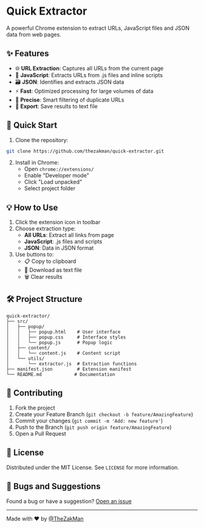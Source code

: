 # Quick Extractor

A powerful Chrome extension to extract URLs, JavaScript files and JSON data from web pages.

## ✨ Features

- 🌐 **URL Extraction**: Captures all URLs from the current page
- 📜 **JavaScript**: Extracts URLs from .js files and inline scripts
- 🗃️ **JSON**: Identifies and extracts JSON data
- ⚡ **Fast**: Optimized processing for large volumes of data
- 🎯 **Precise**: Smart filtering of duplicate URLs
- 💾 **Export**: Save results to text file

## 🚀 Quick Start

1. Clone the repository:
```bash
git clone https://github.com/thezakman/quick-extractor.git
```

2. Install in Chrome:
   - Open `chrome://extensions/`
   - Enable "Developer mode"
   - Click "Load unpacked"
   - Select project folder

## 💡 How to Use

1. Click the extension icon in toolbar
2. Choose extraction type:
   - **All URLs**: Extract all links from page
   - **JavaScript**: .js files and scripts
   - **JSON**: Data in JSON format
3. Use buttons to:
   - 📋 Copy to clipboard
   - 💾 Download as text file
   - 🗑️ Clear results

## 🛠️ Project Structure

```
quick-extractor/
├── src/
│   ├── popup/
│   │   ├── popup.html    # User interface
│   │   ├── popup.css     # Interface styles
│   │   └── popup.js      # Popup logic
│   ├── content/
│   │   └── content.js    # Content script
│   └── utils/
│       └── extractor.js  # Extraction functions
├── manifest.json         # Extension manifest
└── README.md            # Documentation
```

## 🤝 Contributing

1. Fork the project
2. Create your Feature Branch (`git checkout -b feature/AmazingFeature`)
3. Commit your changes (`git commit -m 'Add: new feature'`)
4. Push to the Branch (`git push origin feature/AmazingFeature`)
5. Open a Pull Request

## 📝 License

Distributed under the MIT License. See `LICENSE` for more information.

## 🐛 Bugs and Suggestions

Found a bug or have a suggestion? [Open an issue](https://github.com/thezakman/quick-extractor/issues)

---
Made with ♥ by [@TheZakMan](https://github.com/thezakman)